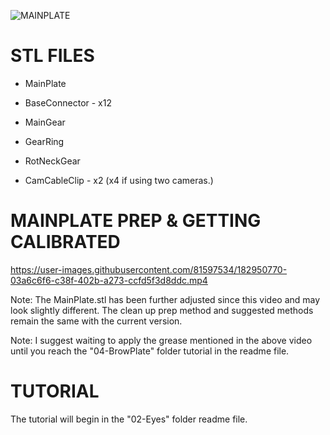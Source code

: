 ![MAINPLATE](https://user-images.githubusercontent.com/81597534/183329244-1c5f2c59-82e2-43c3-970a-2562e936406c.png)

STL FILES
=
- MainPlate

- BaseConnector - x12

- MainGear

- GearRing

- RotNeckGear

- CamCableClip - x2 (x4 if using two cameras.) 


MAINPLATE PREP & GETTING CALIBRATED
=
https://user-images.githubusercontent.com/81597534/182950770-03a6c6f6-c38f-402b-a273-ccfd5f3d8ddc.mp4

Note: The MainPlate.stl has been further adjusted since this video and may look slightly different. The clean up prep method and suggested methods remain the same with the current version. 

Note: I suggest waiting to apply the grease mentioned in the above video until you reach the "04-BrowPlate" folder tutorial in the readme file. 

TUTORIAL
=
The tutorial will begin in the "02-Eyes" folder readme file.
